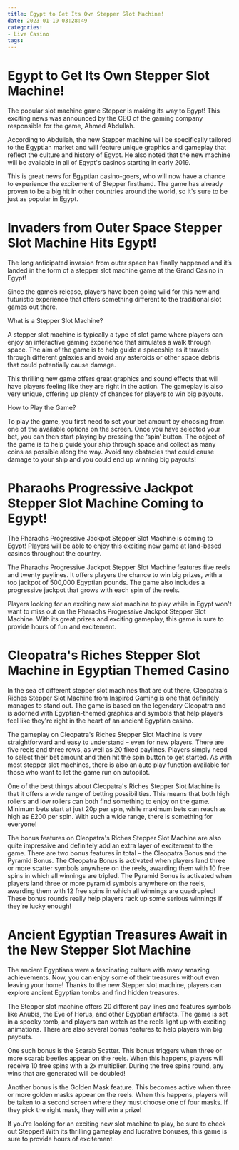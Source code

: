 ```yaml
---
title: Egypt to Get Its Own Stepper Slot Machine!
date: 2023-01-19 03:28:49
categories:
- Live Casino
tags:
---
```



#  Egypt to Get Its Own Stepper Slot Machine!

The popular slot machine game Stepper is making its way to Egypt! This exciting news was announced by the CEO of the gaming company responsible for the game, Ahmed Abdullah.

According to Abdullah, the new Stepper machine will be specifically tailored to the Egyptian market and will feature unique graphics and gameplay that reflect the culture and history of Egypt. He also noted that the new machine will be available in all of Egypt's casinos starting in early 2019.

This is great news for Egyptian casino-goers, who will now have a chance to experience the excitement of Stepper firsthand. The game has already proven to be a big hit in other countries around the world, so it's sure to be just as popular in Egypt.

#  Invaders from Outer Space Stepper Slot Machine Hits Egypt!

The long anticipated invasion from outer space has finally happened and it’s landed in the form of a stepper slot machine game at the Grand Casino in Egypt!

Since the game’s release, players have been going wild for this new and futuristic experience that offers something different to the traditional slot games out there.

What is a Stepper Slot Machine?

A stepper slot machine is typically a type of slot game where players can enjoy an interactive gaming experience that simulates a walk through space. The aim of the game is to help guide a spaceship as it travels through different galaxies and avoid any asteroids or other space debris that could potentially cause damage.

This thrilling new game offers great graphics and sound effects that will have players feeling like they are right in the action. The gameplay is also very unique, offering up plenty of chances for players to win big payouts.

How to Play the Game?

To play the game, you first need to set your bet amount by choosing from one of the available options on the screen. Once you have selected your bet, you can then start playing by pressing the ‘spin’ button. The object of the game is to help guide your ship through space and collect as many coins as possible along the way. Avoid any obstacles that could cause damage to your ship and you could end up winning big payouts!

#  Pharaohs Progressive Jackpot Stepper Slot Machine Coming to Egypt!

The Pharaohs Progressive Jackpot Stepper Slot Machine is coming to Egypt! Players will be able to enjoy this exciting new game at land-based casinos throughout the country.

The Pharaohs Progressive Jackpot Stepper Slot Machine features five reels and twenty paylines. It offers players the chance to win big prizes, with a top jackpot of 500,000 Egyptian pounds. The game also includes a progressive jackpot that grows with each spin of the reels.

Players looking for an exciting new slot machine to play while in Egypt won't want to miss out on the Pharaohs Progressive Jackpot Stepper Slot Machine. With its great prizes and exciting gameplay, this game is sure to provide hours of fun and excitement.

#  Cleopatra's Riches Stepper Slot Machine in Egyptian Themed Casino

In the sea of different stepper slot machines that are out there, Cleopatra's Riches Stepper Slot Machine from Inspired Gaming is one that definitely manages to stand out. The game is based on the legendary Cleopatra and is adorned with Egyptian-themed graphics and symbols that help players feel like they're right in the heart of an ancient Egyptian casino.

The gameplay on Cleopatra's Riches Stepper Slot Machine is very straightforward and easy to understand – even for new players. There are five reels and three rows, as well as 20 fixed paylines. Players simply need to select their bet amount and then hit the spin button to get started. As with most stepper slot machines, there is also an auto play function available for those who want to let the game run on autopilot.

One of the best things about Cleopatra's Riches Stepper Slot Machine is that it offers a wide range of betting possibilities. This means that both high rollers and low rollers can both find something to enjoy on the game. Minimum bets start at just 20p per spin, while maximum bets can reach as high as £200 per spin. With such a wide range, there is something for everyone!

The bonus features on Cleopatra's Riches Stepper Slot Machine are also quite impressive and definitely add an extra layer of excitement to the game. There are two bonus features in total – the Cleopatra Bonus and the Pyramid Bonus. The Cleopatra Bonus is activated when players land three or more scatter symbols anywhere on the reels, awarding them with 10 free spins in which all winnings are tripled. The Pyramid Bonus is activated when players land three or more pyramid symbols anywhere on the reels, awarding them with 12 free spins in which all winnings are quadrupled! These bonus rounds really help players rack up some serious winnings if they're lucky enough!

#  Ancient Egyptian Treasures Await in the New Stepper Slot Machine

The ancient Egyptians were a fascinating culture with many amazing achievements. Now, you can enjoy some of their treasures without even leaving your home! Thanks to the new Stepper slot machine, players can explore ancient Egyptian tombs and find hidden treasures.

The Stepper slot machine offers 20 different pay lines and features symbols like Anubis, the Eye of Horus, and other Egyptian artifacts. The game is set in a spooky tomb, and players can watch as the reels light up with exciting animations. There are also several bonus features to help players win big payouts.

One such bonus is the Scarab Scatter. This bonus triggers when three or more scarab beetles appear on the reels. When this happens, players will receive 10 free spins with a 2x multiplier. During the free spins round, any wins that are generated will be doubled!

Another bonus is the Golden Mask feature. This becomes active when three or more golden masks appear on the reels. When this happens, players will be taken to a second screen where they must choose one of four masks. If they pick the right mask, they will win a prize!

If you're looking for an exciting new slot machine to play, be sure to check out Stepper! With its thrilling gameplay and lucrative bonuses, this game is sure to provide hours of excitement.